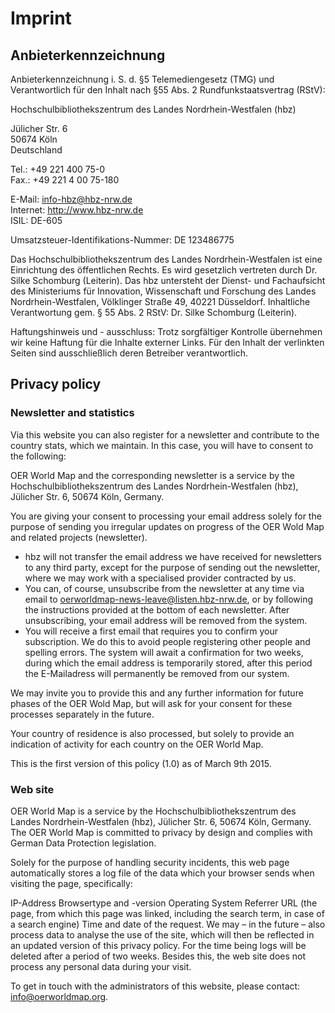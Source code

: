 # Imprint

## Anbieterkennzeichnung

Anbieterkennzeichnung i. S. d. §5 Telemediengesetz (TMG) und Verantwortlich für den Inhalt nach §55 Abs. 2 Rundfunkstaatsvertrag (RStV):

Hochschulbibliothekszentrum des Landes Nordrhein-Westfalen (hbz)

Jülicher Str. 6  
50674 Köln  
Deutschland  

Tel.: +49 221 400 75-0  
Fax.: +49 221 4 00 75-180

E-Mail: [info-hbz@hbz-nrw.de](mailto:info-hbz@hbz-nrw.de)  
Internet: http://www.hbz-nrw.de  
ISIL: DE-605  

Umsatzsteuer-Identifikations-Nummer: DE 123486775

 Das Hochschulbibliothekszentrum des Landes Nordrhein-Westfalen ist eine Einrichtung des öffentlichen Rechts. Es wird gesetzlich vertreten durch Dr. Silke Schomburg (Leiterin). Das hbz untersteht der Dienst- und Fachaufsicht des Ministeriums für Innovation, Wissenschaft und Forschung des Landes Nordrhein-Westfalen, Völklinger Straße 49, 40221 Düsseldorf. Inhaltliche Verantwortung gem. § 55 Abs. 2 RStV: Dr. Silke Schomburg (Leiterin).

Haftungshinweis und - ausschluss: Trotz sorgfältiger Kontrolle übernehmen wir keine Haftung für die Inhalte externer Links. Für den Inhalt der verlinkten Seiten sind ausschließlich deren Betreiber verantwortlich.

## <a name="privacy">Privacy policy</a>

### Newsletter and statistics

Via this website you can also register for a newsletter and contribute to the country stats, which we maintain. In this case, you will have to consent to the following:

OER World Map and the corresponding newsletter is a service by the Hochschulbibliothekszentrum des Landes Nordrhein-Westfalen (hbz), Jülicher Str. 6, 50674 Köln, Germany.

You are giving your consent to processing your email address solely for the purpose of sending you irregular updates on progress of the OER Wold Map and related projects (newsletter).

- hbz will not transfer the email address we have received for newsletters to any third party, except for the purpose of sending out the newsletter, where we may work with a specialised provider contracted by us.
- You can, of course, unsubscribe from the newsletter at any time via email to [oerworldmap-news-leave@listen.hbz-nrw.de](mailto:oerworldmap-news-leave@listen.hbz-nrw.de), or by following the instructions provided at the bottom of each newsletter. After unsubscribing, your email address will be removed from the system.
- You will receive a first email that requires you to confirm your subscription. We do this to avoid people registering other people and spelling errors. The system will await a confirmation for two weeks, during which the email address is temporarily stored, after this period the E-Mailadress will permanently be removed from our system.

We may invite you to provide this and any further information for future phases of the OER Wold Map, but will ask for your consent for these processes separately in the future.

Your country of residence is also processed, but solely to provide an indication of activity for each country on the OER World Map.

This is the first version of this policy (1.0) as of March 9th 2015.

### Web site

OER World Map is a service by the Hochschulbibliothekszentrum des Landes Nordrhein-Westfalen (hbz), Jülicher Str. 6, 50674 Köln, Germany. The OER World Map is committed to privacy by design and complies with German Data Protection legislation.

Solely for the purpose of handling security incidents, this web page automatically stores a log file of the data which your browser sends when visiting the page, specifically:

IP-Address
Browsertype and -version
Operating System
Referrer URL (the page, from which this page was linked, including the search term, in case of a search engine)
Time and date of the request.
We may – in the future – also process data to analyse the use of the site, which will then be reflected in an updated version of this privacy policy. For the time being logs will be deleted after a period of two weeks. Besides this, the web site does not process any personal data during your visit.

To get in touch with the administrators of this website, please contact: [info@oerworldmap.org](mailto:info@oerworldmap.org).
